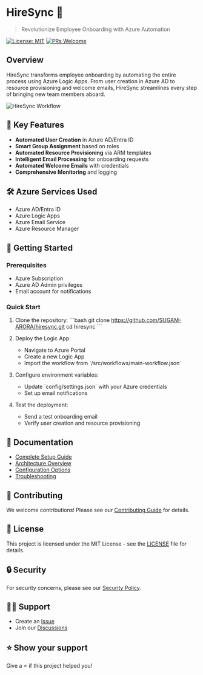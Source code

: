 # HireSync 🚀

> Revolutionize Employee Onboarding with Azure Automation

[![License: MIT](https://img.shields.io/badge/License-MIT-yellow.svg)](https://opensource.org/licenses/MIT)
[![PRs Welcome](https://img.shields.io/badge/PRs-welcome-brightgreen.svg)](http://makeapullrequest.com)

## Overview

HireSync transforms employee onboarding by automating the entire process using Azure Logic Apps. From user creation in Azure AD to resource provisioning and welcome emails, HireSync streamlines every step of bringing new team members aboard.

![HireSync Workflow](https://images.unsplash.com/photo-1552664730-d307ca884978?auto=format&fit=crop&q=80&w=1000)

## 🌟 Key Features

- **Automated User Creation** in Azure AD/Entra ID
- **Smart Group Assignment** based on roles
- **Automated Resource Provisioning** via ARM templates
- **Intelligent Email Processing** for onboarding requests
- **Automated Welcome Emails** with credentials
- **Comprehensive Monitoring** and logging

## 🛠️ Azure Services Used

- Azure AD/Entra ID
- Azure Logic Apps
- Azure Email Service
- Azure Resource Manager

## 🚀 Getting Started

### Prerequisites

- Azure Subscription
- Azure AD Admin privileges
- Email account for notifications

### Quick Start

1. Clone the repository:
\`\`\`bash
git clone https://github.com/SUGAM-ARORA/hiresync.git
cd hiresync
\`\`\`

2. Deploy the Logic App:
   - Navigate to Azure Portal
   - Create a new Logic App
   - Import the workflow from \`/src/workflows/main-workflow.json\`

3. Configure environment variables:
   - Update \`config/settings.json\` with your Azure credentials
   - Set up email notifications

4. Test the deployment:
   - Send a test onboarding email
   - Verify user creation and resource provisioning

## 📖 Documentation

- [Complete Setup Guide](docs/setup.md)
- [Architecture Overview](docs/architecture.md)
- [Configuration Options](docs/configuration.md)
- [Troubleshooting](docs/troubleshooting.md)

## 🤝 Contributing

We welcome contributions! Please see our [Contributing Guide](CONTRIBUTING.md) for details.

## 📜 License

This project is licensed under the MIT License - see the [LICENSE](LICENSE) file for details.

## 🔒 Security

For security concerns, please see our [Security Policy](SECURITY.md).

## 🙋‍♂️ Support

- Create an [Issue](https://github.com/yourusername/hiresync/issues)
- Join our [Discussions](https://github.com/yourusername/hiresync/discussions)

## ⭐ Show your support

Give a ⭐️ if this project helped you!